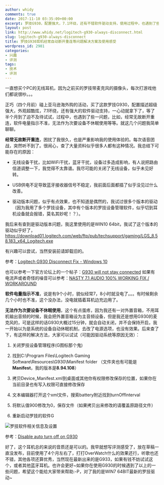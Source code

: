 ```yaml
---
author: whidy
comments: true
date: 2017-11-10 03:35:09+00:00
excerpt: 罗技G930，配置强大，7.1环绕，还有不错软件驱动支持，使用过程中，也遇到了些一问题，比如，经常无故断开重连，软件电量指示不准，无法作为次要设备不休眠使用等等。
layout: post
link: http://www.whidy.net/logitech-g930-always-disconnect.html
slug: logitech-g930-always-disconnect
title: 罗技G930耳机经常自动断开重连等问题解决方案及使用感受
wordpress_id: 2981
categories:
- 兴趣
- 评测
tags:
- 技术
- 评测
---
```


一直想买个PC的无线耳机，因为之前买的罗技带麦克风的摄像头，每次打游戏他们都说很吵。。。

正巧（四个月前）碰上亚马逊海外购的活动，买了这款罗技G930，配置描述超级强大，外观超酷炫，7.1环绕，还有强大的软件驱动支持，一心动就拿下了，等了半个月到了迫不及待试试，过程中，也遇到了些一问题，比如，经常无故断开重连，软件电量指示不准，无法作为次要设备不休眠使用等等。就这几个问题我简单聊聊。

**经常无故断开重连**，困扰了我很久，也是严重影响我的使用体验的。每次语音团战，突然听不到了。很闹心，查了大量资料似乎很多人都有这种情况。我总结下可能存在的原因：



 	
  * 无线设备干扰，比如WiFi干扰，蓝牙干扰，设备过多造成影响，有人说把路由信道调整一下，我觉得不太靠谱。我尽可能的关闭了无线设备，似乎未见好转。

 	
  * USB供电不足导致蓝牙接收器信号不稳定，我前面后面都插了似乎没见过什么改善。

 	
  * 驱动版本问题，似乎有点效果，也不知道是偶然的，我试过很多个版本的驱动（因为我用了多个罗技设备，其中有个版本的罗技设备管理软件，似乎切到耳机设备就会报错，莫名其妙呢！？）。


我后来有查到是驱动版本问题，我这里使用的是WIN10 64bit，我试了这个版本的驱动似乎好了，https://download01.logitech.com/web/ftp/pub/techsupport/gaming/LGS_8.58.183_x64_Logitech.exe

有兴趣可以尝试，当然安装前请卸载旧的。

参考：[Logitech G930 Disconnect Fix - Windows 10](https://www.youtube.com/watch?v=nA-kvcvZ40M)

<!-- more -->
也可以参考一下官方论坛上的一个帖子：[G930 will not stay connected](https://community.logitech.com/s/question/0D53100006iBRfiCAG/g930)
如果有电流声或者奇怪的噪音可以参考：[NASTY 7.1 AUDIO 100% WORKING FIX / WORKAROUND](http://steamcommunity.com/app/91310/discussions/0/828925216535994327/)

**软件电量指示不准**，说是有9个小时，貌似经常7，8小时就没电了。。。有时候剩余几个小时也不准，这个没办法，没电就插着耳机边充边用了。

**无法作为次要设备不休眠使用**，这个有点蛋疼，因为我还有一对外置音箱，不用耳机输出音频的时候，我会把外置音箱设为主音频设备，但是我还是想用G930的麦克风的，可是这样的话G930大概过15分钟，就会自动关闭，并不会保持开启，我一开始以为是系统的设备自动休眠机制，去改了电源选项，也没有效果。后来查了下，有这样的解决方法，大家可以试试（可能因驱动系统等原因无效）：



 	
  1. 关闭罗技设备管理程序(G图标那个鬼)

 	
  2. 找到C:\Program Files\Logitech Gaming Software\Resources\G930\Manifest folder
（文件夹也有可能是**Manifest**，我的版本是**8.94.108**）

 	
  3. 拷贝Device_Manifest.xml到桌面或其他你有权限修改保存的位置，如果你在当前目录也有写入权限可直接修改保存

 	
  4. 文本编辑器打开这个xml文件，搜索battery附近找到turnOffInterval

 	
  5. 将默认值900修改为0，保存文件（如果拷贝出来修改的请覆盖原路径文件）

 	
  6. 重新启动罗技的软件G


![罗技软件相关信息及设置](http://www.whidy.net/wp-content/uploads/2017/11/Logitech-400x232.jpg)

参考：[Disable auto turn off on G930](https://community.logitech.com/s/question/0D53100006jfuiSCAQ/disable-auto-turn-off-on-g930)

好了，这个耳机总的来说的音质还是可以的。我早就想写评测感受了，放在草稿一直没发布，目前使用了4个月左右了，打打OverWatch什么的效果还行，听歌也还不错，其他各项还算优秀，当然现在最新出来的是G933，如果有钱不妨试试这个，或者其他蓝牙耳机。也许会更好~如果你在使用G930的时候遇到了以上的一些问题，希望这个能给大家带来帮助:-P，对了我的是WIN7 64BIT最新的罗技驱动~
